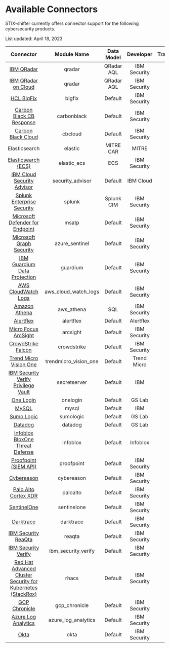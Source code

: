 # Available Connectors

STIX-shifter currently offers connector support for the following cybersecurity products.

List updated: April 18, 2023

|         Connector          |      Module Name     | Data Model |  Developer   | Translation | Transmission | Availability |
| :------------------------: | :------------------: | :--------: | :----------: | :---------: | :----------: | :----------: |
|         [IBM QRadar](stix_shifter_modules/qradar)         |        qradar        |  QRadar AQL   | IBM Security |     Yes     |     Yes      |   Released    |
|    [IBM QRadar on Cloud](stix_shifter_modules/qradar)     |        qradar        | QRadar AQL | IBM Security |     Yes     |     Yes      |   Released    |
|         [HCL BigFix](stix_shifter_modules/bigfix)         |        bigfix        |  Default   | IBM Security |     Yes     |     Yes      |   Released    |
|  [Carbon Black CB Response](stix_shifter_modules/carbonblack)  |      carbonblack     |  Default   | IBM Security |     Yes     |     Yes      |   Released    |
|  [Carbon Black Cloud](stix_shifter_modules/cbcloud)  |      cbcloud     |  Default   | IBM Security |     Yes     |     Yes      |   Released    |
|       Elasticsearch       |       elastic        | MITRE CAR  |    MITRE     |     Yes     |      No      |   Released    |
|       [Elasticsearch (ECS)](stix_shifter_modules/elastic_ecs)       |     elastic_ecs      |    ECS     | IBM Security |     Yes     |     Yes      |   Released    |
| [IBM Cloud Security Advisor](stix_shifter_modules/security_advisor) |   security_advisor   |  Default   |  IBM Cloud   |     Yes     |     Yes      |   Released    |
|           [Splunk Enterprise Security](stix_shifter_modules/splunk)           |        splunk        | Splunk CIM | IBM Security |     Yes     |     Yes      |   Released    |
|       [Microsoft Defender for Endpoint](stix_shifter_modules/msatp)        |        msatp         |  Default   | IBM Security |     Yes     |     Yes      |   Released    |
|       [Microsoft Graph Security](stix_shifter_modules/azure_sentinel)       |    azure_sentinel    |  Default   | IBM Security |     Yes     |     Yes      |   Released    |
|        [IBM Guardium Data Protection](stix_shifter_modules/guardium)       |       guardium       |  Default   | IBM Security |     Yes     |     Yes      |   Released    |
|    [AWS CloudWatch Logs](stix_shifter_modules/aws_cloud_watch_logs)     | aws_cloud_watch_logs |  Default   | IBM Security |     Yes     |     Yes      |   Released    |
|       [Amazon Athena](stix_shifter_modules/aws_athena)       |   aws_athena   |  SQL   | IBM Security |     Yes     |     Yes      |   Released    |
|       [Alertflex](stix_shifter_modules/alertflex)       |    alertflex    |  Default   | Alertflex |     Yes     |     Yes      |   Released    |
|       [Micro Focus ArcSight](stix_shifter_modules/arcsight)       |    arcsight    |  Default   | IBM Security |     Yes     |     Yes      |   Released    |
|       [CrowdStrike Falcon](stix_shifter_modules/crowdstrike)       |    crowdstrike    |  Default   | IBM Security |     Yes     |     Yes      |   Released    |
|       [Trend Micro Vision One](stix_shifter_modules/trendmicro_vision_one)       |    trendmicro_vision_one    |  Default   | Trend Micro |     Yes     |     Yes      |   Released    |
|       [IBM Security Verify Privilege Vault](stix_shifter_modules/secretserver)       |    secretserver    |  Default   | IBM |     Yes     |     Yes      |   Released    |
|       [One Login](stix_shifter_modules/onelogin)       |    onelogin    |  Default   | GS Lab |     Yes     |     Yes      |   Released    |
|       [MySQL](stix_shifter_modules/mysql)                                                                  |    mysql    |  Default   | IBM |     Yes     |     Yes      |   Released    |
|       [Sumo Logic](stix_shifter_modules/sumologic)       |    sumologic    |  Default   | GS Lab |     Yes     |     Yes      |   Released    |
|       [Datadog](stix_shifter_modules/datadog)       |    datadog    |  Default   | GS Lab |     Yes     |     Yes      |   Released    |
|       [Infoblox BloxOne Threat Defense](stix_shifter_modules/infoblox)       |    infoblox    |  Default   | Infoblox |     Yes     |     Yes      |   Released    |
|       [Proofpoint (SIEM API)](stix_shifter_modules/proofpoint)       |    proofpoint    |  Default   | IBM Security |     Yes     |     Yes      |   Released    |
|       [Cybereason](stix_shifter_modules/cybereason)                        | cybereason              | Default    | IBM Security | Yes         | Yes          | Released     |
|       [Palo Alto Cortex XDR](stix_shifter_modules/paloalto)                        | paloalto              | Default    | IBM Security | Yes         | Yes          | Released     |
|       [SentinelOne](stix_shifter_modules/sentinelone)                        | sentinelone              | Default    | IBM Security | Yes         | Yes          | Released     |
|       [Darktrace](stix_shifter_modules/darktrace)                           | darktrace              | Default    | IBM Security | Yes         | Yes          | Released     |
|       [IBM Security ReaQta](stix_shifter_modules/reaqta)                           | reaqta             | Default    | IBM Security | Yes         | Yes          | Released     |
|       [IBM Security Verify](stix_shifter_modules/ibm_security_verify)                           | ibm_security_verify             | Default    | IBM Security | Yes         | Yes          | Released     |
|       [Red Hat Advanced Cluster Security for Kubernetes (StackRox)](stix_shifter_modules/rhacs)                           | rhacs             | Default    | IBM Security | Yes         | Yes          | Released     |
|      [GCP Chronicle](stix_shifter_modules/gcp_chronicle)                   | gcp_chronicle              | Default    | IBM Security | Yes         | Yes          | Released     |
|      [Azure Log Analytics](stix_shifter_modules/azure_log_analytics)                   | azure_log_analytics              | Default    | IBM Security | Yes         | Yes          | Released     |
|      [Okta](stix_shifter_modules/okta)                   | okta              | Default    | IBM Security | Yes         | Yes          | Released     |


